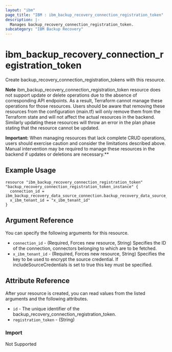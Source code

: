 ```yaml
---
layout: "ibm"
page_title: "IBM : ibm_backup_recovery_connection_registration_token"
description: |-
  Manages backup_recovery_connection_registration_token.
subcategory: "IBM Backup Recovery"
---
```


# ibm_backup_recovery_connection_registration_token

Create backup_recovery_connection_registration_tokens with this resource.

**Note**
ibm_backup_recovery_connection_registration_token resource does not support update or delete operations due to the absence of corresponding API endpoints. As a result, Terraform cannot manage these operations for those resources. Users should be aware that removing these resources from the configuration (main.tf) will only remove them from the Terraform state and will not affect the actual resources in the backend. Similarly updating these resources will throw an error in the plan phase stating that the resource cannot be updated.

**Important:** When managing resources that lack complete CRUD operations, users should exercise caution and consider the limitations described above. Manual intervention may be required to manage these resources in the backend if updates or deletions are necessary.**

## Example Usage

```hcl
resource "ibm_backup_recovery_connection_registration_token" "backup_recovery_connection_registration_token_instance" {
  connection_id = ibm_backup_recovery_data_source_connection.backup_recovery_data_source_connection_instance.connectionID
  x_ibm_tenant_id = "x_ibm_tenant_id"
}
```

## Argument Reference

You can specify the following arguments for this resource.

* `connection_id` - (Required, Forces new resource, String) Specifies the ID of the connection, connectors belonging to which are to be fetched.
* `x_ibm_tenant_id` - (Required, Forces new resource, String) Specifies the key to be used to encrypt the source credential. If includeSourceCredentials is set to true this key must be specified.

## Attribute Reference

After your resource is created, you can read values from the listed arguments and the following attributes.

* `id` - The unique identifier of the backup_recovery_connection_registration_token.
* `registration_token` - (String) 

### Import
Not Supported